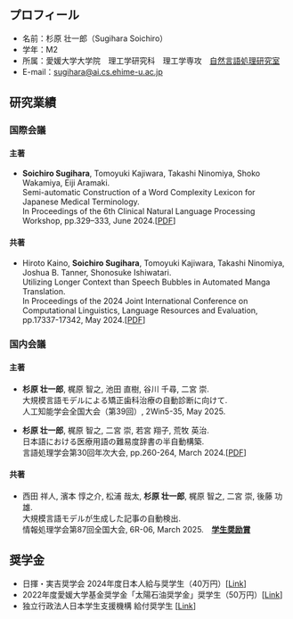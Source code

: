 ## プロフィール
- 名前：杉原 壮一郎（Sugihara Soichiro）
- 学年：M2
- 所属：愛媛大学大学院　理工学研究科　理工学専攻　[自然言語処理研究室](https://sites.google.com/view/ehime-nlp/)
- E-mail：sugihara@ai.cs.ehime-u.ac.jp

## 研究業績
### 国際会議
#### 主著
- **Soichiro Sugihara**, Tomoyuki Kajiwara, Takashi Ninomiya, Shoko Wakamiya, Eiji Aramaki. <br>
  Semi-automatic Construction of a Word Complexity Lexicon for Japanese Medical Terminology. <br>
  In Proceedings of the 6th Clinical Natural Language Processing Workshop, pp.329–333, June 2024.[[PDF](https://aclanthology.org/2024.clinicalnlp-1.29.pdf)]

#### 共著
- Hiroto Kaino, **Soichiro Sugihara**, Tomoyuki Kajiwara, Takashi Ninomiya, Joshua B. Tanner, Shonosuke Ishiwatari. <br>
  Utilizing Longer Context than Speech Bubbles in Automated Manga Translation. <br>
  In Proceedings of the 2024 Joint International Conference on Computational Linguistics, Language Resources and Evaluation, pp.17337-17342, May 2024.[[PDF](https://aclanthology.org/2024.lrec-main.1505.pdf)]

### 国内会議
#### 主著
- **杉原 壮一郎**, 梶原 智之, 池田 直樹, 谷川 千尋, 二宮 崇. <br>
  大規模言語モデルによる矯正歯科治療の自動診断に向けて. <br>
  人工知能学会全国大会（第39回）, 2Win5-35, May 2025.

- **杉原 壮一郎**, 梶原 智之, 二宮 崇, 若宮 翔子, 荒牧 英治. <br>
  日本語における医療用語の難易度辞書の半自動構築. <br>
  言語処理学会第30回年次大会, pp.260-264, March 2024.[[PDF](https://www.anlp.jp/proceedings/annual_meeting/2024/pdf_dir/P1-22.pdf)]

#### 共著
- 西田 祥人, 濱本 惇之介, 松浦 哉太, **杉原 壮一郎**, 梶原 智之, 二宮 崇, 後藤 功雄. <br>
  大規模言語モデルが生成した記事の自動検出. <br>
  情報処理学会第87回全国大会, 6R-06,  March 2025.　[**学生奨励賞**](https://www.ipsj.or.jp/award/taikaigakusei.html)

## 奨学金
- 日揮・実吉奨学会 2024年度日本人給与奨学生（40万円）[[Link](https://www.jgcs.or.jp/business/found.html)]
- 2022年度愛媛大学基金奨学金「太陽石油奨学金」奨学生（50万円）[[Link](https://www.taiyooil.net/news/2022/21-093.html)]
- 独立行政法人日本学生支援機構 給付奨学生 [[Link](https://www.jasso.go.jp/shogakukin/about/kyufu/index.html)]


<!--
**SugiSou10/SugiSou10** is a ✨ _special_ ✨ repository because its `README.md` (this file) appears on your GitHub profile.

Here are some ideas to get you started:

- 🔭 I’m currently working on ...
- 🌱 I’m currently learning ...
- 👯 I’m looking to collaborate on ...
- 🤔 I’m looking for help with ...
- 💬 Ask me about ...
- 📫 How to reach me: ...
- 😄 Pronouns: ...
- ⚡ Fun fact: ...
-->
